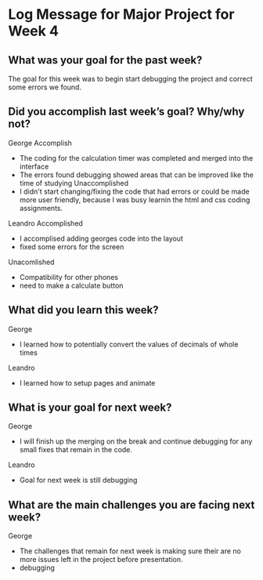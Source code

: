 # Log Message for Major Project for Week 4
## What was your goal for the past week?
The goal for this week was to begin start debugging the project and correct some errors we found.


## Did you accomplish last week’s goal? Why/why not?
George Accomplish
* The coding for the calculation timer was completed and merged into the interface
* The errors found debugging showed areas that can be improved like the time of studying
Unaccomplished
* I didn't start changing/fixing the code that had errors or could be made more user friendly, because I was busy learnin the html and css coding assignments.

Leandro
Accomplished
* I accomplised adding georges code into the layout
* fixed some errors for the screen

Unacomlished
* Compatibility for other phones
* need to make a calculate button
## What did you learn this week?
George
* I learned how to potentially convert the values of decimals of whole times

Leandro
* I learned how to setup pages and animate
## What is your goal for next week?
George
* I will finish up the merging on the break and continue debugging for any small fixes that remain in the code.

Leandro
* Goal for next week is still debugging

## What are the main challenges you are facing next week?
George
* The challenges that remain for next week is making sure their are no more issues left in the project before presentation.
* debugging

